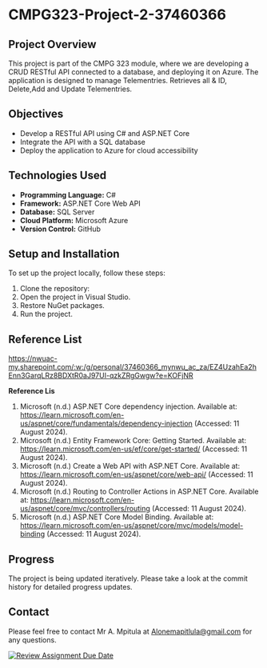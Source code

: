 # CMPG323-Project-2-37460366

## Project Overview
This project is part of the CMPG 323 module, where we are developing a CRUD RESTful API connected to a database, and deploying it on Azure. The application is designed to manage Telementries.
Retrieves all & ID, Delete,Add and Update Telementries.

## Objectives
- Develop a RESTful API using C# and ASP.NET Core
- Integrate the API with a SQL database
- Deploy the application to Azure for cloud accessibility

## Technologies Used
- **Programming Language:** C#
- **Framework:** ASP.NET Core Web API
- **Database:** SQL Server
- **Cloud Platform:** Microsoft Azure
- **Version Control:** GitHub

## Setup and Installation
To set up the project locally, follow these steps:
1. Clone the repository:
2. Open the project in Visual Studio.
3. Restore NuGet packages.
5. Run the project.
## Reference List
https://nwuac-my.sharepoint.com/:w:/g/personal/37460366_mynwu_ac_za/EZ4UzahEa2hEnn3GarqLRz8BDXtR0aJ97UI-qzkZRgGwgw?e=KOFjNR

**Reference Lis**
1. Microsoft (n.d.) ASP.NET Core dependency injection. Available at: https://learn.microsoft.com/en-us/aspnet/core/fundamentals/dependency-injection (Accessed: 11 August 2024). 
2. Microsoft (n.d.) Entity Framework Core: Getting Started. Available at: https://learn.microsoft.com/en-us/ef/core/get-started/ (Accessed: 11 August 2024). 
3. Microsoft (n.d.) Create a Web API with ASP.NET Core. Available at: https://learn.microsoft.com/en-us/aspnet/core/web-api/ (Accessed: 11 August 2024). 
4. Microsoft (n.d.) Routing to Controller Actions in ASP.NET Core. Available at: https://learn.microsoft.com/en-us/aspnet/core/mvc/controllers/routing (Accessed: 11 August 2024). 
5. Microsoft (n.d.) ASP.NET Core Model Binding. Available at: https://learn.microsoft.com/en-us/aspnet/core/mvc/models/model-binding (Accessed: 11 August 2024). 

## Progress
The project is being updated iteratively. Please take a look at the commit history for detailed progress updates.


## Contact
Please feel free to contact Mr A. Mpitula at Alonemapitlula@gmail.com for any questions.





[![Review Assignment Due Date](https://classroom.github.com/assets/deadline-readme-button-22041afd0340ce965d47ae6ef1cefeee28c7c493a6346c4f15d667ab976d596c.svg)](https://classroom.github.com/a/290U_JNB)
